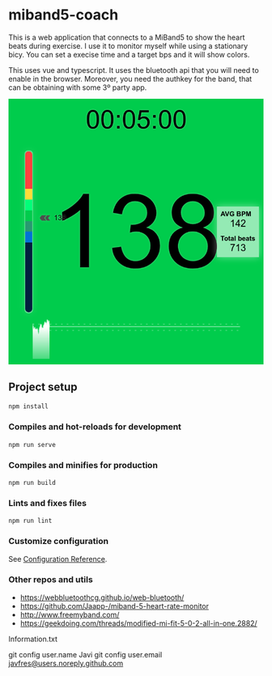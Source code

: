 # miband5-coach

This is a web application that connects to a MiBand5
to show the heart beats during exercise.
I use it to monitor myself while using a stationary bicy.
You can set a execise time and a target bps and it
will show colors.

This uses vue and typescript.
It uses the bluetooth api that you will need to enable in the browser.
Moreover, you need the authkey for the band,
that can be obtaining with some 3º party app.

![Screenshoot](docs/screen02.png)


## Project setup
```
npm install
```

### Compiles and hot-reloads for development
```
npm run serve
```

### Compiles and minifies for production
```
npm run build
```

### Lints and fixes files
```
npm run lint
```

### Customize configuration
See [Configuration Reference](https://cli.vuejs.org/config/).


### Other repos and utils

* https://webbluetoothcg.github.io/web-bluetooth/
* https://github.com/Jaapp-/miband-5-heart-rate-monitor
* http://www.freemyband.com/
* https://geekdoing.com/threads/modified-mi-fit-5-0-2-all-in-one.2882/


Information.txt

git config user.name Javi
git config user.email javfres@users.noreply.github.com

